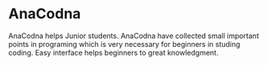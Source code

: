 # AnaCodna
AnaCodna helps Junior students. AnaCodna have collected small important points in programing which is very necessary for beginners in studing coding. Easy interface helps beginners to great knowledgment.
